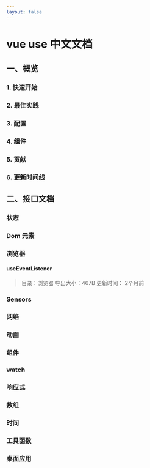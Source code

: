 ```yaml
---
layout: false
---
```


# vue use 中文文档

## 一、概览

### 1. 快速开始

### 2. 最佳实践

### 3. 配置

### 4. 组件

### 5. 贡献

### 6. 更新时间线

## 二、接口文档

### 状态

### Dom 元素

### 浏览器

#### useEventListener

> 目录：浏览器
> 导出大小：467B
> 更新时间： 2个月前



### Sensors

### 网络

### 动画

### 组件

### watch

### 响应式

### 数组

### 时间

### 工具函数

### 桌面应用